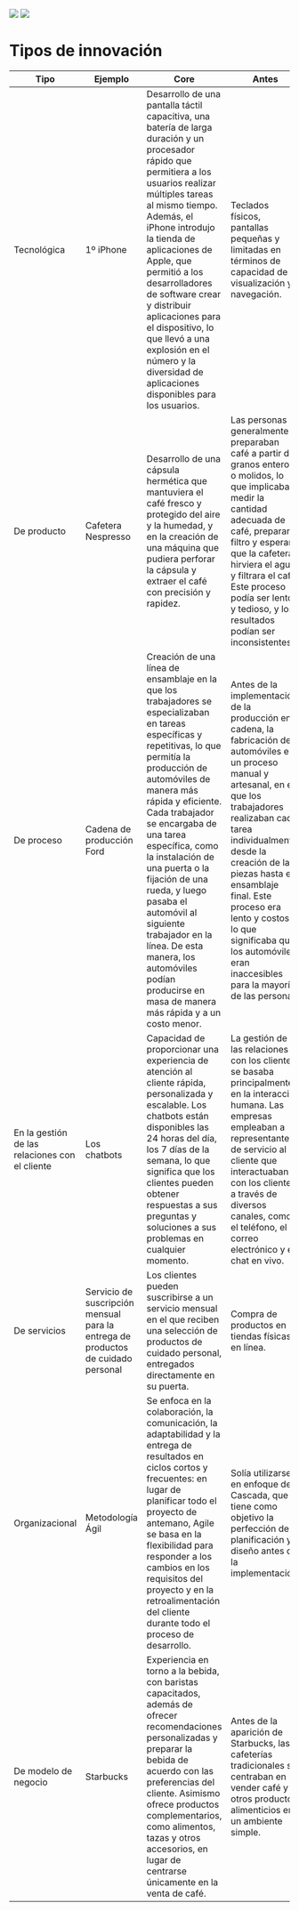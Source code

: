 [![](https://img.shields.io/badge/-Tabla_de_contenidos-000?style=flat&logo=Emlakjet&logoColor=red)](../README.md)
[![](https://img.shields.io/badge/-Inicio%20de%20cap%C3%ADtulo-000?style=flat&logo=Acclaim&logoColor=red)](./t01-00-00-modelosDeNegocioInnovacion.md)

# Tipos de innovación

|Tipo|Ejemplo|Core|Antes
-|-|-|-
Tecnológica|1º iPhone|Desarrollo de una pantalla táctil capacitiva, una batería de larga duración y un procesador rápido que permitiera a los usuarios realizar múltiples tareas al mismo tiempo. Además, el iPhone introdujo la tienda de aplicaciones de Apple, que permitió a los desarrolladores de software crear y distribuir aplicaciones para el dispositivo, lo que llevó a una explosión en el número y la diversidad de aplicaciones disponibles para los usuarios.|Teclados físicos, pantallas pequeñas y limitadas en términos de capacidad de visualización y navegación.
De producto|Cafetera Nespresso|Desarrollo de una cápsula hermética que mantuviera el café fresco y protegido del aire y la humedad, y en la creación de una máquina que pudiera perforar la cápsula y extraer el café con precisión y rapidez.| Las personas generalmente preparaban café a partir de granos enteros o molidos, lo que implicaba medir la cantidad adecuada de café, preparar el filtro y esperar a que la cafetera hirviera el agua y filtrara el café. Este proceso podía ser lento y tedioso, y los resultados podían ser inconsistentes.
De proceso|Cadena de producción Ford|Creación de una línea de ensamblaje en la que los trabajadores se especializaban en tareas específicas y repetitivas, lo que permitía la producción de automóviles de manera más rápida y eficiente. Cada trabajador se encargaba de una tarea específica, como la instalación de una puerta o la fijación de una rueda, y luego pasaba el automóvil al siguiente trabajador en la línea. De esta manera, los automóviles podían producirse en masa de manera más rápida y a un costo menor.|Antes de la implementación de la producción en cadena, la fabricación de automóviles era un proceso manual y artesanal, en el que los trabajadores realizaban cada tarea individualmente, desde la creación de las piezas hasta el ensamblaje final. Este proceso era lento y costoso, lo que significaba que los automóviles eran inaccesibles para la mayoría de las personas.
En la gestión de las relaciones con el cliente|Los chatbots|Capacidad de proporcionar una experiencia de atención al cliente rápida, personalizada y escalable. Los chatbots están disponibles las 24 horas del día, los 7 días de la semana, lo que significa que los clientes pueden obtener respuestas a sus preguntas y soluciones a sus problemas en cualquier momento.|La gestión de las relaciones con los clientes se basaba principalmente en la interacción humana. Las empresas empleaban a representantes de servicio al cliente que interactuaban con los clientes a través de diversos canales, como el teléfono, el correo electrónico y el chat en vivo.
De servicios|Servicio de suscripción mensual para la entrega de productos de cuidado personal|Los clientes pueden suscribirse a un servicio mensual en el que reciben una selección de productos de cuidado personal, entregados directamente en su puerta.|Compra de productos en tiendas físicas o en línea.
Organizacional|Metodología Ágil|Se enfoca en la colaboración, la comunicación, la adaptabilidad y la entrega de resultados en ciclos cortos y frecuentes: en lugar de planificar todo el proyecto de antemano, Agile se basa en la flexibilidad para responder a los cambios en los requisitos del proyecto y en la retroalimentación del cliente durante todo el proceso de desarrollo.|Solía utilizarse en enfoque de Cascada, que tiene como objetivo la perfección de la planificación y diseño antes de la implementación.
De modelo de negocio|Starbucks| Experiencia en torno a la bebida, con baristas capacitados, además de ofrecer recomendaciones personalizadas y preparar la bebida de acuerdo con las preferencias del cliente. Asimismo ofrece productos complementarios, como alimentos, tazas y otros accesorios, en lugar de centrarse únicamente en la venta de café.|Antes de la aparición de Starbucks, las cafeterías tradicionales se centraban en vender café y otros productos alimenticios en un ambiente simple.
